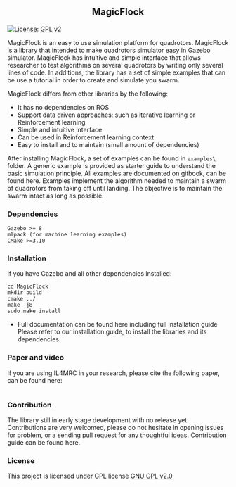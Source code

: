 <h2 align="center">
  <br> MagicFlock <br>
</h2>

[![License: GPL v2](https://img.shields.io/badge/License-GPL%20v2-blue.svg)](https://www.gnu.org/licenses/old-licenses/gpl-2.0.en.html)

MagicFlock is an easy to use simulation platform for quadrotors. MagicFlock is a library that intended to make quadrotors simulator easy in Gazebo simulator.
MagicFlock has intuitive and simple interface that allows researcher to test algorithms on several quadrotors by writing only several lines of code.
In additions, the library has a set of simple examples that can be use a tutorial in order to create and simulate you swarm.

MagicFlock differs from other libraries by the following:

* It has no dependencies on ROS
* Support data driven approaches: such as iterative learning or Reinforcement learning
* Simple and intuitive interface
* Can be used in Reinforcement learning context
* Easy to install and to maintain (small amount of dependencies)

After installing MagicFlock, a set of examples can be found in `examples\` folder.
A generic example is provided as starter guide to understand the basic simulation principle.
All examples are documented on gitbook, can be found here.
Examples implement the algorithm needed to maintain a swarm of quadrotors from
taking off until landing. The objective is to maintain the swarm intact as
long as possible.

### Dependencies
``` 
Gazebo >= 8
mlpack (for machine learning examples)
CMake >=3.10

```

### Installation
If you have Gazebo and all other dependencies installed:

```
cd MagicFlock
mkdir build
cmake ../
make -j8
sudo make install

```
* Full documentation can be found here including full installation guide
Please refer to our installation guide, to install the libraries and its dependencies.

### Paper and video 
If you are using IL4MRC in your research, please cite the following paper, can
be found here:
```

```

### Contribution
The library still in early stage development with no release yet. Contributions are
very welcomed, please do not hesitate in opening issues for problem, or a
sending pull request for any thoughtful ideas. Contribution guide can be
found here.

### License

This project is licensed under GPL license [GNU GPL v2.0](https://choosealicense.com/licenses/gpl-2.0/)

